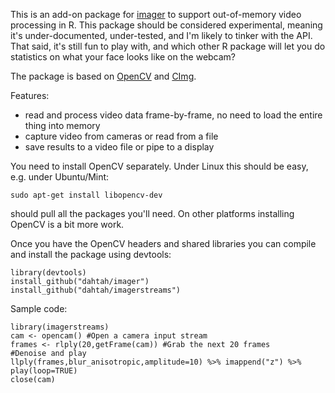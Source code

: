 This is an add-on package for [imager](https://github.com/dahtah/imager) to support out-of-memory video processing in R. This package should be considered experimental, meaning it's under-documented, under-tested, and I'm likely to tinker with the API. That said, it's still fun to play with, and which other R package will let you do statistics on what your face looks like on the webcam?

The package is based on [OpenCV](http://opencv.org) and [CImg](http://cimg.eu).

Features:

- read and process video data frame-by-frame, no need to load the entire thing into memory
- capture video from cameras or read from a file
- save results to a video file or pipe to a display 

You need to install OpenCV separately. Under Linux this should be easy, e.g. under Ubuntu/Mint:

	sudo apt-get install libopencv-dev

should pull all the packages you'll need. On other platforms installing OpenCV is a bit more work. 

Once you have the OpenCV headers and shared libraries you can compile and install the package using devtools:

	library(devtools)
	install_github("dahtah/imager")
	install_github("dahtah/imagerstreams")

Sample code:

	library(imagerstreams)
	cam <- opencam() #Open a camera input stream
	frames <- rlply(20,getFrame(cam)) #Grab the next 20 frames
	#Denoise and play
	llply(frames,blur_anisotropic,amplitude=10) %>% imappend("z") %>% play(loop=TRUE)
	close(cam)
